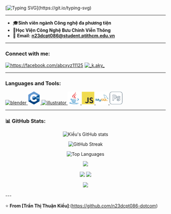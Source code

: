 [![Typing SVG](https://readme-typing-svg.demolab.com?font=Poppins&size=24&pause=1000&color=00BFFF&center=true&vCenter=true&width=500&lines=Hi!+I'm+Trần+Thị+Thuận+Kiều;Welcome+to+my+GitHub!;MSSV:N23DCPT086;)](https://git.io/typing-svg)

---

- 🎓<b>Sinh viên ngành Công nghệ đa phương tiện</b> <br>
- 🏫<b>Học Viện Công Nghệ Bưu Chính Viễn Thông</b> <br>
- 📧 **Email:** **n23dcpt086@student.ptithcm.edu.vn**

---

<h3 align="left">Connect with me:</h3>
<p align="left">
<a href="https://fb.com/https://facebook.com/abcxyz11125" target="blank"><img align="center" src="https://raw.githubusercontent.com/rahuldkjain/github-profile-readme-generator/master/src/images/icons/Social/facebook.svg" alt="https://facebook.com/abcxyz11125" height="30" width="40" /></a>
<a href="https://instagram.com/_k.aky_" target="blank"><img align="center" src="https://raw.githubusercontent.com/rahuldkjain/github-profile-readme-generator/master/src/images/icons/Social/instagram.svg" alt="_k.aky_" height="30" width="40" /></a>
</p>

---

<h3 align="left">Languages and Tools:</h3>
<p align="left"> <a href="https://www.blender.org/" target="_blank" rel="noreferrer"> <img src="https://download.blender.org/branding/community/blender_community_badge_white.svg" alt="blender" width="40" height="40"/> </a> <a href="https://www.w3schools.com/cpp/" target="_blank" rel="noreferrer"> <img src="https://raw.githubusercontent.com/devicons/devicon/master/icons/cplusplus/cplusplus-original.svg" alt="cplusplus" width="40" height="40"/> </a> <a href="https://www.adobe.com/in/products/illustrator.html" target="_blank" rel="noreferrer"> <img src="https://www.vectorlogo.zone/logos/adobe_illustrator/adobe_illustrator-icon.svg" alt="illustrator" width="40" height="40"/> </a> <a href="https://www.java.com" target="_blank" rel="noreferrer"> <img src="https://raw.githubusercontent.com/devicons/devicon/master/icons/java/java-original.svg" alt="java" width="40" height="40"/> </a> <a href="https://developer.mozilla.org/en-US/docs/Web/JavaScript" target="_blank" rel="noreferrer"> <img src="https://raw.githubusercontent.com/devicons/devicon/master/icons/javascript/javascript-original.svg" alt="javascript" width="40" height="40"/> </a> <a href="https://www.mysql.com/" target="_blank" rel="noreferrer"> <img src="https://raw.githubusercontent.com/devicons/devicon/master/icons/mysql/mysql-original-wordmark.svg" alt="mysql" width="40" height="40"/> </a> <a href="https://www.photoshop.com/en" target="_blank" rel="noreferrer"> <img src="https://raw.githubusercontent.com/devicons/devicon/master/icons/photoshop/photoshop-line.svg" alt="photoshop" width="40" height="40"/> </a> </p>

---

### 📊 GitHub Stats:
<p align="center">
  <img src="https://github-readme-stats.vercel.app/api?username=n23dcpt086-dotcom&show_icons=true&theme=tokyonight" alt="Kiều's GitHub stats" />
</p>

<p align="center">
  <img src="https://github-readme-streak-stats.herokuapp.com/?user=n23dcpt086-dotcom&theme=tokyonight" alt="GitHub Streak" />
</p>

<p align="center">
  <img src="https://github-readme-stats.vercel.app/api/top-langs/?username=n23dcpt086-dotcom&layout=compact&theme=tokyonight" alt="Top Languages" />
</p>
<p align="center">
  <img src="https://github-profile-summary-cards.vercel.app/api/cards/profile-details?username=n23dcpt086-dotcom&theme=tokyonight" />
</p>

<p align="center">
  <img src="https://github-readme-stats.vercel.app/api?username=n23dcpt086-dotcom&show_icons=true&theme=radical" />
  <img src="https://github-readme-stats.vercel.app/api/top-langs/?username=n23dcpt086-dotcom&layout=compact&theme=radical" />
</p>

<p align="center">
  <img src="https://github-readme-streak-stats.herokuapp.com/?user=n23dcpt086-dotcom&theme=radical" />
</p>
---

⭐️ <b>From [Trần Thị Thuận Kiều]</b>:(https://github.com/n23dcpt086-dotcom)
